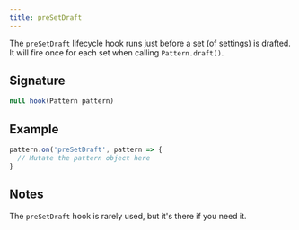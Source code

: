 ```yaml
---
title: preSetDraft
---
```


The `preSetDraft` lifecycle hook runs just before a set (of settings) is
drafted. It will fire once for each set when calling `Pattern.draft()`.

## Signature

```js
null hook(Pattern pattern)
```

## Example

```js
pattern.on('preSetDraft', pattern => {
  // Mutate the pattern object here
}
```

## Notes

The `preSetDraft` hook is rarely used, but it's there if you need it.
